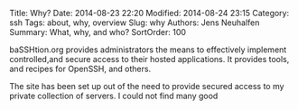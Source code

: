 Title: Why?
Date: 2014-08-23 22:20
Modified: 2014-08-24 23:15
Category: ssh
Tags: about, why, overview
Slug: why
Authors: Jens Neuhalfen
Summary: What, why, and who?
SortOrder: 100

baSSHtion.org provides administrators the means to effectively implement controlled,and secure access to their hosted applications. It provides tools, and recipes for OpenSSH, and others.

The site has been set up out of the need to provide secured access to my private collection of servers. I could not find many good



